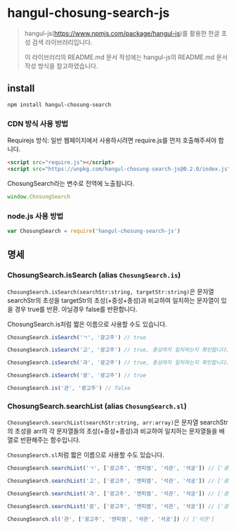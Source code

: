 # hangul-chosung-search-js

> hangul-js(https://www.npmjs.com/package/hangul-js)를 활용한 한글 초성 검색 라이브러리입니다. 
>
> 이 라이브러리의 README.md 문서 작성에는 hangul-js의 README.md 문서 작성 방식을 참고하였습니다.

## install

```
npm install hangul-chosung-search
```

### CDN 방식 사용 방법

Requirejs 방식: 일반 웹페이지에서 사용하시려면 require.js를 먼저 호출해주셔야 합니다.
  
```html
<script src="require.js"></script>
<script src="https://unpkg.com/hangul-chosung-search-js@0.2.0/index.js" type="text/javascript"></script>
```

ChosungSearch라는 변수로 전역에 노출됩니다.

```js
window.ChosungSearch
```

### node.js 사용 방법

```js
var ChosungSearch = require('hangul-chosung-search-js')
```

## 명세

### ChosungSearch.isSearch (alias `ChosungSearch.is`)

`ChosungSearch.isSearch(searchStr:string, targetStr:string)`은 문자열 searchStr의 초성을 targetStr의 초성(+중성+종성)과 비교하여 일치하는 문자열이 있을 경우 true를 반환. 아닐경우 false를 반환합니다.

ChosungSearch.is처럼 짧은 이름으로 사용할 수도 있습니다.

```js
ChosungSearch.isSearch('ㄱ', '광고주') // true

ChosungSearch.isSearch('고', '광고주') // true, 중성까지 일치하는지 확인합니다.

ChosungSearch.isSearch('과', '광고주') // true, 중성까지 일치하는지 확인합니다.

ChosungSearch.isSearch('광', '광고주') // true

ChosungSearch.is('관', '광고주') // false 
```

### ChosungSearch.searchList (alias `ChosungSearch.sl`)

`ChosungSearch.searchList(searchStr:string, arr:array)`은 문자열 searchStr의 초성을 arr의 각 문자열들의 초성(+중성+종성)과 비교하여 일치하는 문자열들을 배열로 반환해주는 함수입니다.

`ChosungSearch.sl`처럼 짧은 이름으로 사용할 수도 있습니다.

```js
ChosungSearch.searchList('ㄱ', ['광고주', '엔피엠', '석관', '석궁']) // ['광고주', '석관', '석궁']

ChosungSearch.searchList('고', ['광고주', '엔피엠', '석관', '석궁']) // ['광고주', '석관']

ChosungSearch.searchList('과', ['광고주', '엔피엠', '석관', '석궁']) // ['광고주', '석관']

ChosungSearch.searchList('광', ['광고주', '엔피엠', '석관', '석궁']) // ['광고주']

ChosungSearch.sl('관', ['광고주', '엔피엠', '석관', '석궁']) // ['석관']
```